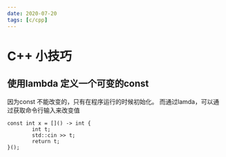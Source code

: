 ```yaml
---
date: 2020-07-20
tags: [c/cpp]
---
```



# C++ 小技巧

## 使用lambda 定义一个可变的const
因为const 不能改变的，只有在程序运行的时候初始化。 而通过lamda，可以通过获取命令行输入来改变值

```
const int x = []() -> int {
        int t;
        std::cin >> t;
        return t;
}();

```

